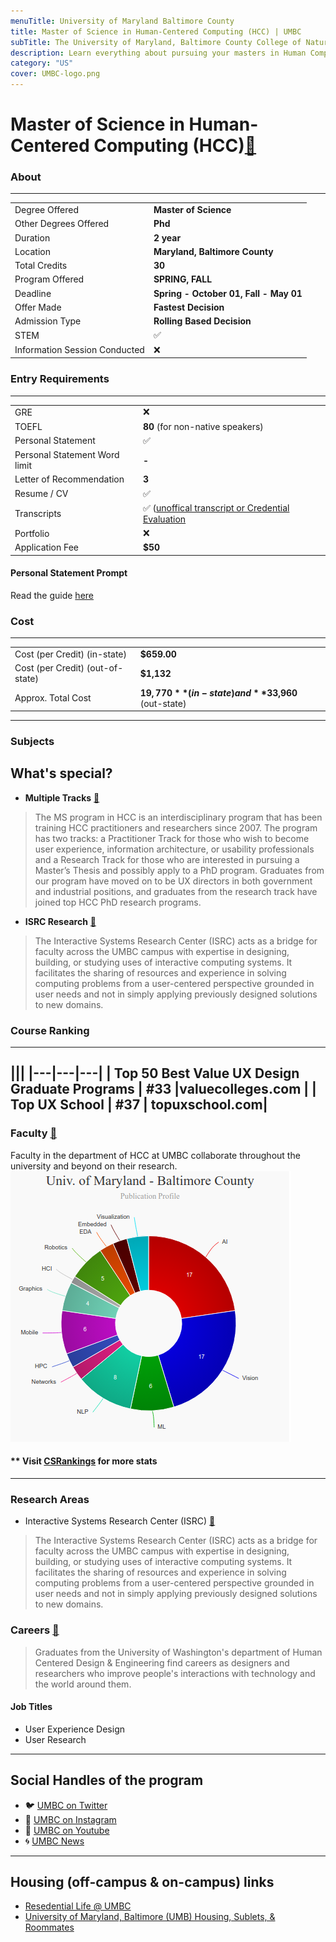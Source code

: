 ```yaml
---
menuTitle: University of Maryland Baltimore County
title: Master of Science in Human-Centered Computing (HCC) | UMBC
subTitle: The University of Maryland, Baltimore County College of Natural and Mathematical Sciences focuses in the areas of life science, including Biology, Chemistry, Biochemistry, Mathematics, Statistics, Marine Biology, and Physics. 
description: Learn everything about pursuing your masters in Human Computer Interaction & Design at leading university at Baltimore, United States. 
category: "US"
cover: UMBC-logo.png
---
```


# Master of Science in Human-Centered Computing (HCC)[🔗](https://informationsystems.umbc.edu/home/graduate-programs/master-of-science-programs/master-of-science-in-human-centered-computing-hcc/)

### About
---
|   |   |
|---|---|
| Degree Offered |  **Master of Science** |
| Other Degrees Offered| **Phd**|
| Duration       | **2 year**                      |
| Location       | **Maryland, Baltimore County**          |
| Total Credits  | **30**                           | 
| Program Offered| **SPRING, FALL**|
|Deadline| **Spring - October 01, Fall - May 01**  |
|Offer Made| **Fastest Decision**|
|Admission Type| **Rolling Based Decision** |
|STEM| ✅ |
|Information Session Conducted| ❌ |


### Entry Requirements
---
|   |   |
|---|---|
| GRE | ❌ |
| TOEFL       | **80** (for non-native speakers)|
| Personal Statement       | ✅          |
|Personal Statement Word limit| **-** |
| Letter of Recommendation  | **3**                           | 
|Resume / CV|✅|
|Transcripts|✅ ([unoffical transcript or Credential Evaluation](https://gradschool.umbc.edu/admissions/international/)|
|Portfolio|❌ |
|Application Fee| **$50** |


#### Personal Statement Prompt
Read the guide [here](https://careers.umbc.edu/students/gradschool/personal-statement/)


### Cost
---
|   |   |
|---|---|
| Cost (per Credit) (in-state)      | **$659.00**          |
| Cost (per Credit) (out-of-state)      | **$1,132**      |
|Approx. Total Cost| **$19,770** (in-state) and **$33,960** (out-state)|
---

### Subjects

## What's special?

* **Multiple Tracks** [🔗](https://informationsystems.umbc.edu/home/graduate-programs/master-of-science-programs/master-of-science-in-human-centered-computing-hcc/)
> The MS program in HCC is an interdisciplinary program that has been training HCC practitioners and researchers since 2007. The program has two tracks: a Practitioner Track for those who wish to become user experience, information architecture, or usability professionals and a Research Track for those who are interested in pursuing a Master’s Thesis and possibly apply to a PhD program. Graduates from our program have moved on to be UX directors in both government and industrial positions, and graduates from the research track have joined top HCC PhD research programs.

* **ISRC Research** [🔗](https://isrc.umbc.edu/)
> The Interactive Systems Research Center (ISRC) acts as a bridge for faculty across the UMBC campus with expertise in designing, building, or studying uses of interactive computing systems. It facilitates the sharing of resources and experience in solving computing problems from a user-centered perspective grounded in user needs and not in simply applying previously designed solutions to new domains.


### Course Ranking
---
|||
|---|---|---|
| Top 50 Best Value UX Design Graduate Programs  | **#33**  |valuecolleges.com | 
| Top UX School      | **#37**      | topuxschool.com|
---
### Faculty [🔗](https://mhcid.washington.edu/faculty/)
Faculty in the department of HCC at UMBC collaborate throughout the university and beyond on their research.
![research_stats](research_stats.png)

#### ** Visit [CSRankings](http://csrankings.org/#/index?all&us) for more stats 

---
### Research Areas


* Interactive Systems Research Center (ISRC) [🔗](https://isrc.umbc.edu/)
> The Interactive Systems Research Center (ISRC) acts as a bridge for faculty across the UMBC campus with expertise in designing, building, or studying uses of interactive computing systems. It facilitates the sharing of resources and experience in solving computing problems from a user-centered perspective grounded in user needs and not in simply applying previously designed solutions to new domains.

### Careers [🔗](https://www.hcde.washington.edu/future/careers)
> Graduates from the University of Washington's department of Human Centered Design & Engineering find careers as designers and researchers who improve people's interactions with technology and the world around them.

#### Job Titles
* User Experience Design
* User Research

---
## Social Handles of the program

* 🐦  [UMBC on Twitter ](https://twitter.com/UMBC)  
* 💢  [UMBC on Instagram ](https://www.instagram.com/umbclife/?hl=en) 
* 🛑  [UMBC on Youtube](https://www.youtube.com/channel/UCblU02pAw9C5jnDZSGNs_Hw)
* 🌀  [UMBC News](https://news.umbc.edu/)

---

## Housing (off-campus & on-campus) links
* [Resedential Life @ UMBC](https://reslife.umbc.edu/)
* [University of Maryland, Baltimore (UMB) Housing, Sublets, & Roommates](https://www.facebook.com/groups/1947340111964457/)